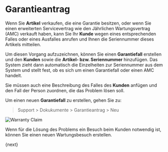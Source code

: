 <!-- add-breadcrumbs -->
# Garantieantrag


Wenn Sie **Artikel** verkaufen, die eine Garantie besitzen, oder wenn Sie einen erweiterten Servicevertrag wie den Jährlichen Wartungsvertrag (AMC) verkauft haben, kann Sie Ihr **Kunde** wegen eines entsprechenden Falles oder eines Ausfalles anrufen und Ihnen die Seriennummer dieses Artikels mitteilen.

Um diesen Vorgang aufzuzeichnen, können Sie einen **Garantiefall** erstellen und den **Kunden** sowie die **Artikel- bzw. Seriennummer** hinzufügen. Das System zieht dann automatisch die Einzelheiten zur Seriennummer aus dem System und stellt fest, ob es sich um einen Garantiefall oder einen AMC handelt.

Sie müssen auch eine Beschreibung des Falles des **Kunden** anfügen und den Fall der Person zuordnen, die das Problem lösen soll.

Um einen neuen **Garantiefall** zu erstellen, gehen Sie zu:

> Support > Dokukumente > Garantieantrag > Neu

![Warranty Claim]({{docs_base_url}}/assets/img/support/warranty-claim.png)

Wenn für die Lösung des Problems ein Besuch beim Kunden notwendig ist, können Sie einen neuen Wartungsbesuch erstellen.

{next}
